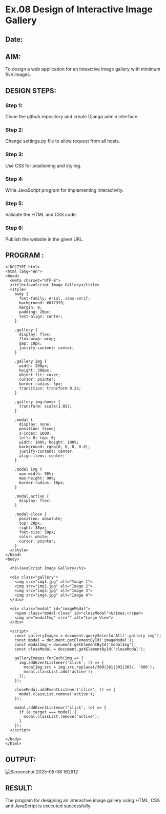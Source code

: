 # Ex.08 Design of Interactive Image Gallery
## Date:

## AIM:
To design a web application for an inteactive image gallery with minimum five images.

## DESIGN STEPS:

### Step 1:
Clone the github repository and create Django admin interface.

### Step 2:
Change settings.py file to allow request from all hosts.

### Step 3:
Use CSS for positioning and styling.

### Step 4:
Write JavaScript program for implementing interactivity.

### Step 5:
Validate the HTML and CSS code.

### Step 6:
Publish the website in the given URL.

## PROGRAM :
```
<!DOCTYPE html>
<html lang="en">
<head>
  <meta charset="UTF-8">
  <title>JavaScript Image Gallery</title>
  <style>
    body {
      font-family: Arial, sans-serif;
      background: #877979;
      margin: 0;
      padding: 20px;
      text-align: center;
    }

    .gallery {
      display: flex;
      flex-wrap: wrap;
      gap: 10px;
      justify-content: center;
    }

    .gallery img {
      width: 200px;
      height: 300px;
      object-fit: cover;
      cursor: pointer;
      border-radius: 5px;
      transition: transform 0.2s;
    }

    .gallery img:hover {
      transform: scale(1.05);
    }

    .modal {
      display: none;
      position: fixed;
      z-index: 1000;
      left: 0; top: 0;
      width: 100%; height: 100%;
      background: rgba(0, 0, 0, 0.8);
      justify-content: center;
      align-items: center;
    }

    .modal img {
      max-width: 90%;
      max-height: 90%;
      border-radius: 10px;
    }

    .modal.active {
      display: flex;
    }

    .modal-close {
      position: absolute;
      top: 20px;
      right: 30px;
      font-size: 30px;
      color: white;
      cursor: pointer;
    }
  </style>
</head>
<body>

  <h1>JavaScript Image Gallery</h1>

  <div class="gallery">
    <img src="img1.jpg" alt="Image 1">
    <img src="img2.jpg" alt="Image 2">
    <img src="img3.jpg" alt="Image 3">
    <img src="img4.jpg" alt="Image 4">
  </div>

  <div class="modal" id="imageModal">
    <span class="modal-close" id="closeModal">&times;</span>
    <img id="modalImg" src="" alt="Large View">
  </div>

  <script>
    const galleryImages = document.querySelectorAll('.gallery img');
    const modal = document.getElementById('imageModal');
    const modalImg = document.getElementById('modalImg');
    const closeModal = document.getElementById('closeModal');

    galleryImages.forEach(img => {
      img.addEventListener('click', () => {
        modalImg.src = img.src.replace(/300|301|302|303/, '800');
        modal.classList.add('active');
      });
    });

    closeModal.addEventListener('click', () => {
      modal.classList.remove('active');
    });

    modal.addEventListener('click', (e) => {
      if (e.target === modal) {
        modal.classList.remove('active');
      }
    });
  </script>

</body>
</html>
```
## OUTPUT:
![Screenshot 2025-05-08 162912](https://github.com/user-attachments/assets/bae51a2f-84bb-4ee9-8300-db1528d9d90d)

## RESULT:
The program for designing an interactive image gallery using HTML, CSS and JavaScript is executed successfully.
